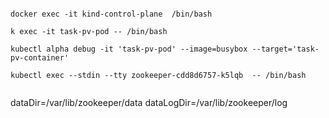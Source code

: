 

```

docker exec -it kind-control-plane  /bin/bash

k exec -it task-pv-pod -- /bin/bash

kubectl alpha debug -it 'task-pv-pod' --image=busybox --target='task-pv-container'

kubectl exec --stdin --tty zookeeper-cdd8d6757-k5lqb  -- /bin/bash


```

dataDir=/var/lib/zookeeper/data
dataLogDir=/var/lib/zookeeper/log

